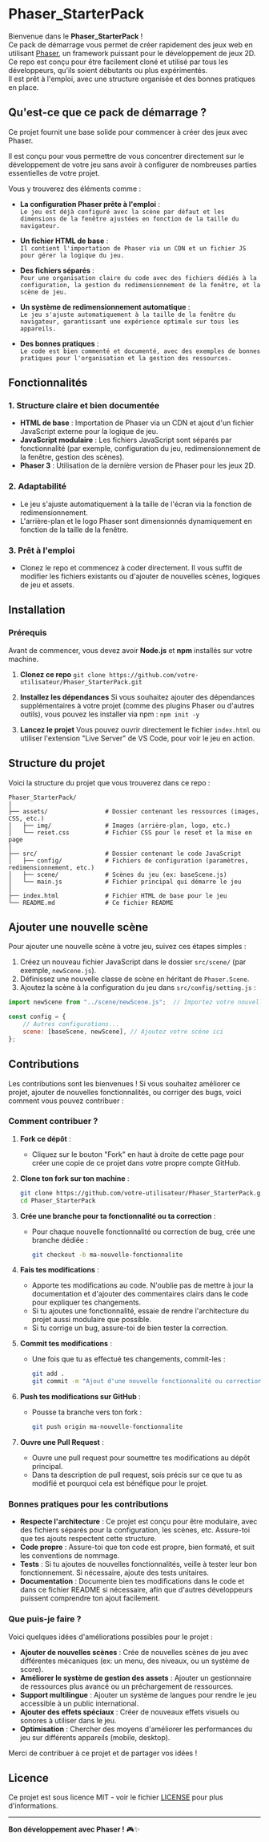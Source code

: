 
# Phaser_StarterPack

Bienvenue dans le **Phaser_StarterPack** ! <br>
Ce pack de démarrage vous permet de créer rapidement des jeux web en utilisant [Phaser](https://phaser.io/), un framework puissant pour le développement de jeux 2D. <br>
Ce repo est conçu pour être facilement cloné et utilisé par tous les développeurs, qu'ils soient débutants ou plus expérimentés. <br>
Il est prêt à l'emploi, avec une structure organisée et des bonnes pratiques en place.

## Qu'est-ce que ce pack de démarrage ?

Ce projet fournit une base solide pour commencer à créer des jeux avec Phaser.

Il est conçu pour vous permettre de vous concentrer directement sur le développement de votre jeu sans avoir à configurer de nombreuses parties essentielles de votre projet.

Vous y trouverez des éléments comme :

- **La configuration Phaser prête à l'emploi** : <br>
`Le jeu est déjà configuré avec la scène par défaut et les dimensions de la fenêtre ajustées en fonction de la taille du navigateur.`

- **Un fichier HTML de base** : <br>
`Il contient l'importation de Phaser via un CDN et un fichier JS pour gérer la logique du jeu.`

- **Des fichiers séparés** : <br>
`Pour une organisation claire du code avec des fichiers dédiés à la configuration, la gestion du redimensionnement de la fenêtre, et la scène de jeu.`

- **Un système de redimensionnement automatique** : <br>
`Le jeu s'ajuste automatiquement à la taille de la fenêtre du navigateur, garantissant une expérience optimale sur tous les appareils.`

- **Des bonnes pratiques** : <br>
`Le code est bien commenté et documenté, avec des exemples de bonnes pratiques pour l'organisation et la gestion des ressources.`

## Fonctionnalités

### 1. **Structure claire et bien documentée**
   - **HTML de base** : Importation de Phaser via un CDN et ajout d'un fichier JavaScript externe pour la logique de jeu.
   - **JavaScript modulaire** : Les fichiers JavaScript sont séparés par fonctionnalité (par exemple, configuration du jeu, redimensionnement de la fenêtre, gestion des scènes).
   - **Phaser 3** : Utilisation de la dernière version de Phaser pour les jeux 2D.

### 2. **Adaptabilité**
   - Le jeu s'ajuste automatiquement à la taille de l'écran via la fonction de redimensionnement.
   - L'arrière-plan et le logo Phaser sont dimensionnés dynamiquement en fonction de la taille de la fenêtre.

### 3. **Prêt à l'emploi**
   - Clonez le repo et commencez à coder directement. Il vous suffit de modifier les fichiers existants ou d'ajouter de nouvelles scènes, logiques de jeu et assets.

## Installation

### Prérequis

Avant de commencer, vous devez avoir **Node.js** et **npm** installés sur votre machine.

1. **Clonez ce repo**
   `git clone https://github.com/votre-utilisateur/Phaser_StarterPack.git`

2. **Installez les dépendances**
   Si vous souhaitez ajouter des dépendances supplémentaires à votre projet (comme des plugins Phaser ou d'autres outils), vous pouvez les installer via npm :
   `npm init -y`

3. **Lancez le projet**
   Vous pouvez ouvrir directement le fichier `index.html` ou utiliser l'extension "Live Server" de VS Code, pour voir le jeu en action.

## Structure du projet

Voici la structure du projet que vous trouverez dans ce repo :

```
Phaser_StarterPack/
│
├── assets/                # Dossier contenant les ressources (images, CSS, etc.)
│   ├── img/               # Images (arrière-plan, logo, etc.)
│   └── reset.css          # Fichier CSS pour le reset et la mise en page
│
├── src/                   # Dossier contenant le code JavaScript
│   ├── config/            # Fichiers de configuration (paramètres, redimensionnement, etc.)
│   ├── scene/             # Scènes du jeu (ex: baseScene.js)
│   └── main.js            # Fichier principal qui démarre le jeu
│
├── index.html             # Fichier HTML de base pour le jeu
└── README.md              # Ce fichier README
```

## Ajouter une nouvelle scène

Pour ajouter une nouvelle scène à votre jeu, suivez ces étapes simples :

1. Créez un nouveau fichier JavaScript dans le dossier `src/scene/` (par exemple, `newScene.js`).
2. Définissez une nouvelle classe de scène en héritant de `Phaser.Scene`.
3. Ajoutez la scène à la configuration du jeu dans `src/config/setting.js` :

```javascript
import newScene from "../scene/newScene.js";  // Importez votre nouvelle scène

const config = {
    // Autres configurations...
    scene: [baseScene, newScene], // Ajoutez votre scène ici
};
```

## Contributions

Les contributions sont les bienvenues ! Si vous souhaitez améliorer ce projet, ajouter de nouvelles fonctionnalités, ou corriger des bugs, voici comment vous pouvez contribuer :

### Comment contribuer ?

1. **Fork ce dépôt** : 
   - Cliquez sur le bouton "Fork" en haut à droite de cette page pour créer une copie de ce projet dans votre propre compte GitHub.
   
2. **Clone ton fork sur ton machine** :
   ```bash
   git clone https://github.com/votre-utilisateur/Phaser_StarterPack.git
   cd Phaser_StarterPack
   ```

3. **Crée une branche pour ta fonctionnalité ou ta correction** :
   - Pour chaque nouvelle fonctionnalité ou correction de bug, crée une branche dédiée :
     ```bash
     git checkout -b ma-nouvelle-fonctionnalite
     ```

4. **Fais tes modifications** :
   - Apporte tes modifications au code. N'oublie pas de mettre à jour la documentation et d'ajouter des commentaires clairs dans le code pour expliquer tes changements.
   - Si tu ajoutes une fonctionnalité, essaie de rendre l'architecture du projet aussi modulaire que possible.
   - Si tu corrige un bug, assure-toi de bien tester la correction.

5. **Commit tes modifications** :
   - Une fois que tu as effectué tes changements, commit-les :
     ```bash
     git add .
     git commit -m "Ajout d'une nouvelle fonctionnalité ou correction d'un bug"
     ```

6. **Push tes modifications sur GitHub** :
   - Pousse ta branche vers ton fork :
     ```bash
     git push origin ma-nouvelle-fonctionnalite
     ```

7. **Ouvre une Pull Request** :
   - Ouvre une pull request pour soumettre tes modifications au dépôt principal.
   - Dans ta description de pull request, sois précis sur ce que tu as modifié et pourquoi cela est bénéfique pour le projet.

### Bonnes pratiques pour les contributions

- **Respecte l'architecture** : Ce projet est conçu pour être modulaire, avec des fichiers séparés pour la configuration, les scènes, etc. Assure-toi que tes ajouts respectent cette structure.
- **Code propre** : Assure-toi que ton code est propre, bien formaté, et suit les conventions de nommage.
- **Tests** : Si tu ajoutes de nouvelles fonctionnalités, veille à tester leur bon fonctionnement. Si nécessaire, ajoute des tests unitaires.
- **Documentation** : Documente bien tes modifications dans le code et dans ce fichier README si nécessaire, afin que d'autres développeurs puissent comprendre ton ajout facilement.

### Que puis-je faire ?

Voici quelques idées d'améliorations possibles pour le projet :

- **Ajouter de nouvelles scènes** : Crée de nouvelles scènes de jeu avec différentes mécaniques (ex: un menu, des niveaux, ou un système de score).
- **Améliorer le système de gestion des assets** : Ajouter un gestionnaire de ressources plus avancé ou un préchargement de ressources.
- **Support multilingue** : Ajouter un système de langues pour rendre le jeu accessible à un public international.
- **Ajouter des effets spéciaux** : Créer de nouveaux effets visuels ou sonores à utiliser dans le jeu.
- **Optimisation** : Chercher des moyens d'améliorer les performances du jeu sur différents appareils (mobile, desktop).

Merci de contribuer à ce projet et de partager vos idées !

## Licence

Ce projet est sous licence MIT - voir le fichier [LICENSE](LICENSE) pour plus d'informations.

---

**Bon développement avec Phaser !** 🎮✨
